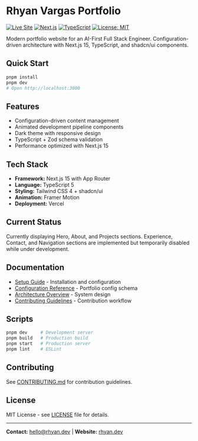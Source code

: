 # Rhyan Vargas Portfolio

[![Live Site](https://img.shields.io/badge/Live-rhyan.dev-blue?logo=vercel)](https://www.rhyan.dev)
[![Next.js](https://img.shields.io/badge/Next.js-15-black?logo=next.js)](https://nextjs.org/)
[![TypeScript](https://img.shields.io/badge/TypeScript-5-blue?logo=typescript)](https://www.typescriptlang.org/)
[![License: MIT](https://img.shields.io/badge/License-MIT-yellow.svg)](https://opensource.org/licenses/MIT)

Modern portfolio website for an AI-First Full Stack Engineer. Configuration-driven architecture with Next.js 15, TypeScript, and shadcn/ui components.

## Quick Start

```bash
pnpm install
pnpm dev
# Open http://localhost:3000
```

## Features

- Configuration-driven content management
- Animated development pipeline components
- Dark theme with responsive design
- TypeScript + Zod schema validation
- Performance optimized with Next.js 15

## Tech Stack

- **Framework:** Next.js 15 with App Router
- **Language:** TypeScript 5
- **Styling:** Tailwind CSS 4 + shadcn/ui
- **Animation:** Framer Motion
- **Deployment:** Vercel

## Current Status

Currently displaying Hero, About, and Projects sections. Experience, Contact, and Navigation sections are implemented but temporarily disabled while under development.

## Documentation

- [Setup Guide](docs/setup.md) - Installation and configuration
- [Configuration Reference](docs/configuration.md) - Portfolio config schema
- [Architecture Overview](docs/architecture.md) - System design
- [Contributing Guidelines](CONTRIBUTING.md) - Contribution workflow

## Scripts

```bash
pnpm dev     # Development server
pnpm build   # Production build
pnpm start   # Production server
pnpm lint    # ESLint
```

## Contributing

See [CONTRIBUTING.md](CONTRIBUTING.md) for contribution guidelines.

## License

MIT License - see [LICENSE](LICENSE) file for details.

---

**Contact:** [hello@rhyan.dev](mailto:hello@rhyan.dev) | **Website:** [rhyan.dev](https://rhyan.dev)
